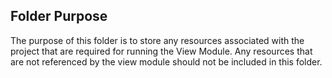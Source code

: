## Folder Purpose

The purpose of this folder is to store any resources associated with the project that are required
for running the View Module. Any resources that are not referenced by the view module should not be
included in this folder.